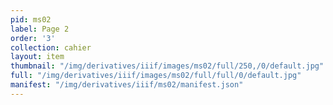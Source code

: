 ```yaml
---
pid: ms02
label: Page 2
order: '3'
collection: cahier
layout: item
thumbnail: "/img/derivatives/iiif/images/ms02/full/250,/0/default.jpg"
full: "/img/derivatives/iiif/images/ms02/full/full/0/default.jpg"
manifest: "/img/derivatives/iiif/ms02/manifest.json"
---
```

